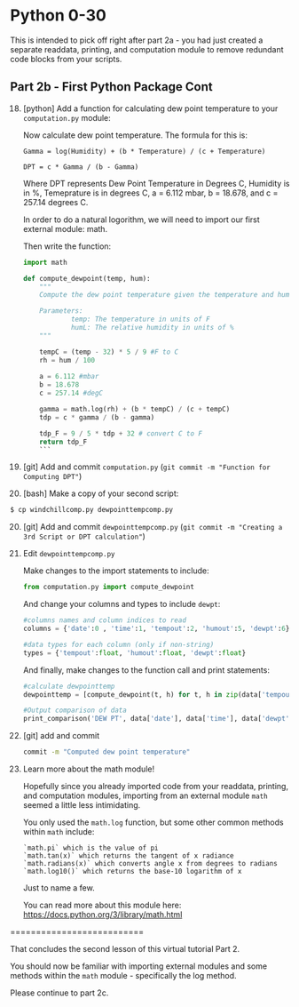 Python 0-30
===========

This is intended to pick off right after part 2a - 
you had just created a separate readdata, printing, 
and computation module to remove redundant code 
blocks from your scripts.

Part 2b - First Python Package Cont
--------------------------------------

18. [python] Add a function for calculating dew 
    point temperature to your `computation.py` module:

    Now calculate dew point temperature. The 
    formula for this is:
    
        Gamma = log(Humidity) + (b * Temperature) / (c + Temperature)
    
        DPT = c * Gamma / (b - Gamma)

    Where DPT represents Dew Point Temperature in 
    Degrees C, Humidity is in %, Temeprature is in 
    degrees C, a = 6.112 mbar, b = 18.678, and 
    c = 257.14 degrees C.

    In order to do a natural logorithm, we will 
    need to import our first external module: math.

    Then write the function:
    
    ```python
    import math

    def compute_dewpoint(temp, hum):
        """
        Compute the dew point temperature given the temperature and humidity

        Parameters:
                temp: The temperature in units of F
                humL: The relative humidity in units of %
        """

        tempC = (temp - 32) * 5 / 9 #F to C
        rh = hum / 100
        
        a = 6.112 #mbar
        b = 18.678
        c = 257.14 #degC

        gamma = math.log(rh) + (b * tempC) / (c + tempC)
        tdp = c * gamma / (b - gamma)

        tdp_F = 9 / 5 * tdp + 32 # convert C to F
        return tdp_F
        ```

18. [git] Add and commit `computation.py`
   (`git commit -m "Function for Computing DPT"`)

19. [bash] Make a copy of your second script:
   
   ```bash
   $ cp windchillcomp.py dewpointtempcomp.py
   ```

20. [git] Add and commit `dewpointtempcomp.py`
   (`git commit -m "Creating a 3rd Script or DPT calculation"`)

21. Edit `dewpointtempcomp.py` 

    Make changes to the import statements to include:

    ```python
    from computation.py import compute_dewpoint
    ```

    And change your columns and types to include `dewpt`:

    ```python
    #columns names and column indices to read
    columns = {'date':0 , 'time':1, 'tempout':2, 'humout':5, 'dewpt':6}

    #data types for each column (only if non-string)
    types = {'tempout':float, 'humout':float, 'dewpt':float}
    ```

    And finally, make changes to the function call and print statements:

    ```python
    #calculate dewpointtemp
    dewpointtemp = [compute_dewpoint(t, h) for t, h in zip(data['tempout'], data['humout'])]

    #Output comparison of data
    print_comparison('DEW PT', data['date'], data['time'], data['dewpt'], dewpointtemp)
    ```

22. [git] add and commit
    
    ```bash
    commit -m "Computed dew point temperature"
    ```

23. Learn more about the math module!

    Hopefully since you already imported code from 
    your readdata, printing, and computation modules, 
    importing from an external module `math` seemed 
    a little less intimidating.

    You only used the `math.log` function, but some 
    other common methods within `math` include:
    
        `math.pi` which is the value of pi
        `math.tan(x)` which returns the tangent of x radiance
        `math.radians(x)` which converts angle x from degrees to radians
        `math.log10()` which returns the base-10 logarithm of x
    
    Just to name a few.

    You can read more about this module here:
    https://docs.python.org/3/library/math.html

==========================

That concludes the second lesson of this virtual 
tutorial Part 2. 

You should now be familiar with importing external modules
and some methods within the `math` module - specifically 
the log method.

Please continue to part 2c.